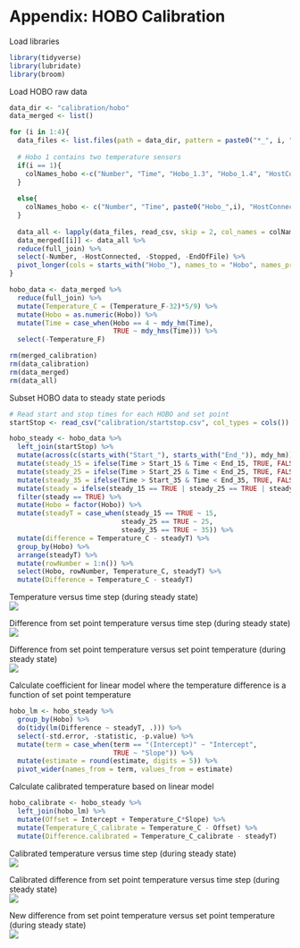 Appendix: HOBO Calibration
================

Load libraries

``` r
library(tidyverse)
library(lubridate)
library(broom)
```

Load HOBO raw data

``` r
data_dir <- "calibration/hobo"
data_merged <- list()

for (i in 1:4){
  data_files <- list.files(path = data_dir, pattern = paste0("*_", i, ".csv"), full.names = TRUE)
  
  # Hobo 1 contains two temperature sensors
  if(i == 1){
    colNames_hobo <-c("Number", "Time", "Hobo_1.3", "Hobo_1.4", "HostConnected", "Stopped", "EndOfFile")
  }
  
  else{
    colNames_hobo <- c("Number", "Time", paste0("Hobo_",i), "HostConnected", "Stopped", "EndOfFile")
  }
  
  data_all <- lapply(data_files, read_csv, skip = 2, col_names = colNames_hobo, col_types = cols())
  data_merged[[i]] <- data_all %>%
  reduce(full_join) %>%
  select(-Number, -HostConnected, -Stopped, -EndOfFile) %>%
  pivot_longer(cols = starts_with("Hobo_"), names_to = "Hobo", names_prefix = "Hobo_", values_to = "Temperature_F")
}

hobo_data <- data_merged %>%
  reduce(full_join) %>%
  mutate(Temperature_C = (Temperature_F-32)*5/9) %>%
  mutate(Hobo = as.numeric(Hobo)) %>%
  mutate(Time = case_when(Hobo == 4 ~ mdy_hm(Time),
                          TRUE ~ mdy_hms(Time))) %>%
  select(-Temperature_F)

rm(merged_calibration)
rm(data_calibration)
rm(data_merged)
rm(data_all)
```

Subset HOBO data to steady state periods

``` r
# Read start and stop times for each HOBO and set point
startStop <- read_csv("calibration/startstop.csv", col_types = cols())

hobo_steady <- hobo_data %>%
  left_join(startStop) %>%
  mutate(across(c(starts_with("Start_"), starts_with("End_")), mdy_hm)) %>%
  mutate(steady_15 = ifelse(Time > Start_15 & Time < End_15, TRUE, FALSE)) %>%
  mutate(steady_25 = ifelse(Time > Start_25 & Time < End_25, TRUE, FALSE)) %>%
  mutate(steady_35 = ifelse(Time > Start_35 & Time < End_35, TRUE, FALSE)) %>%
  mutate(steady = ifelse(steady_15 == TRUE | steady_25 == TRUE | steady_35 == TRUE, TRUE, FALSE)) %>%
  filter(steady == TRUE) %>%
  mutate(Hobo = factor(Hobo)) %>%
  mutate(steadyT = case_when(steady_15 == TRUE ~ 15,
                            steady_25 == TRUE ~ 25, 
                            steady_35 == TRUE ~ 35)) %>%
  mutate(difference = Temperature_C - steadyT) %>%
  group_by(Hobo) %>%
  arrange(steadyT) %>%
  mutate(rowNumber = 1:n()) %>%
  select(Hobo, rowNumber, Temperature_C, steadyT) %>%
  mutate(Difference = Temperature_C - steadyT)
```

Temperature versus time step (during steady state)  
![](hoboCalibration_files/figure-gfm/unnamed-chunk-5-1.png)<!-- -->

Difference from set point temperature versus time step (during steady
state)  
![](hoboCalibration_files/figure-gfm/unnamed-chunk-6-1.png)<!-- -->

Difference from set point temperature versus set point temperature
(during steady state)  
![](hoboCalibration_files/figure-gfm/unnamed-chunk-7-1.png)<!-- -->

Calculate coefficient for linear model where the temperature difference
is a function of set point temperature

``` r
hobo_lm <- hobo_steady %>%
  group_by(Hobo) %>%
  do(tidy(lm(Difference ~ steadyT, .))) %>%
  select(-std.error, -statistic, -p.value) %>%
  mutate(term = case_when(term == "(Intercept)" ~ "Intercept", 
                          TRUE ~ "Slope")) %>%
  mutate(estimate = round(estimate, digits = 5)) %>%
  pivot_wider(names_from = term, values_from = estimate)
```

Calculate calibrated temperature based on linear model

``` r
hobo_calibrate <- hobo_steady %>%
  left_join(hobo_lm) %>%
  mutate(Offset = Intercept + Temperature_C*Slope) %>%
  mutate(Temperature_C_calibrate = Temperature_C - Offset) %>%
  mutate(Difference.calibrated = Temperature_C_calibrate - steadyT)
```

Calibrated temperature versus time step (during steady state)  
![](hoboCalibration_files/figure-gfm/unnamed-chunk-10-1.png)<!-- -->

Calibrated difference from set point temperature versus time step
(during steady state)  
![](hoboCalibration_files/figure-gfm/unnamed-chunk-11-1.png)<!-- -->

New difference from set point temperature versus set point temperature
(during steady state)  
![](hoboCalibration_files/figure-gfm/unnamed-chunk-12-1.png)<!-- -->
